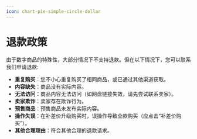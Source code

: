 ```yaml
---
icon: chart-pie-simple-circle-dollar
---
```


# 退款政策

由于数字商品的特殊性，大部分情况下不支持退款。但在以下情况下，您可以联系我们申请退款:

* **重复购买**：您不小心重复购买了相同商品，或已通过其他渠道获取。
* **内容缺失**：商品没有实际内容。
* **无法访问**：商品内容无法访问（如网盘链接失效，请先尝试联系卖家）。
* **卖家欺诈**：卖家存在欺诈行为。
* **预售商品**：预售商品未发布实际内容。
* **操作失误**：在补差价升级购买时，误操作导致全款购买（应点击“补差价购买”）。
* **其他合理理由**：符合其他合理的退款请求。

